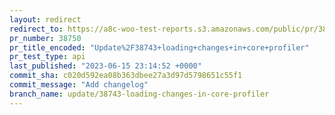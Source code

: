 ```yaml
---
layout: redirect
redirect_to: https://a8c-woo-test-reports.s3.amazonaws.com/public/pr/38750/api/index.html
pr_number: 38750
pr_title_encoded: "Update%2F38743+loading+changes+in+core+profiler"
pr_test_type: api
last_published: "2023-06-15 23:14:52 +0000"
commit_sha: c020d592ea08b363dbee27a3d97d5798651c55f1
commit_message: "Add changelog"
branch_name: update/38743-loading-changes-in-core-profiler
---
```


